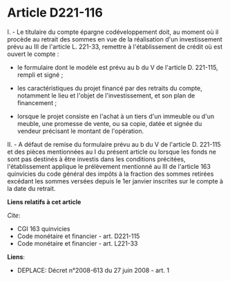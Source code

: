 # Article D221-116

I. - Le titulaire du compte épargne codéveloppement doit, au moment où il procède au retrait des sommes en vue de la
réalisation d'un investissement prévu au III de l'article L. 221-33, remettre à l'établissement de crédit où est ouvert le
compte :

- le formulaire dont le modèle est prévu au b du V de l'article D. 221-115, rempli et signé ;

- les caractéristiques du projet financé par des retraits du compte, notamment le lieu et l'objet de l'investissement, et son
plan de financement ;

- lorsque le projet consiste en l'achat à un tiers d'un immeuble ou d'un meuble, une promesse de vente, ou sa copie, datée et
signée du vendeur précisant le montant de l'opération.

II. - A défaut de remise du formulaire prévu au b du V de l'article D. 221-115 et des pièces mentionnées au I du présent
article ou lorsque les fonds ne sont pas destinés à être investis dans les conditions précitées, l'établissement applique le
prélèvement mentionné au III de l'article 163 quinvicies du code général des impôts à la fraction des sommes retirées
excédant les sommes versées depuis le 1er janvier inscrites sur le compte à la date du retrait.

**Liens relatifs à cet article**

_Cite_:

  - CGI 163 quinvicies
  - Code monétaire et financier - art. D221-115
  - Code monétaire et financier - art. L221-33

**Liens**:

  - DEPLACE: Décret n°2008-613 du 27 juin 2008 - art. 1
